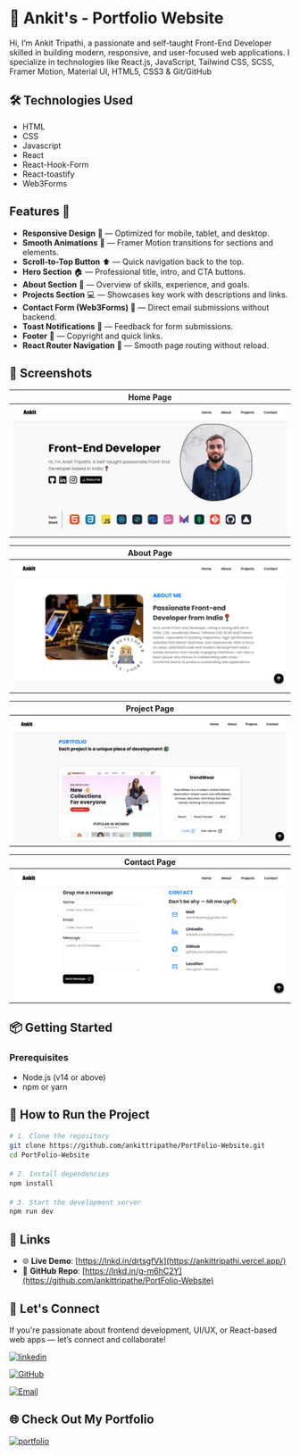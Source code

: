 # 🚀 Ankit's - Portfolio Website
Hi, I’m Ankit Tripathi, a passionate and self-taught Front-End Developer skilled in building modern, responsive, and user-focused web applications. I specialize in technologies like React.js, JavaScript, Tailwind CSS, SCSS, Framer Motion, Material UI, HTML5, CSS3 & Git/GitHub

## 🛠 Technologies Used
- HTML
- CSS
- Javascript
- React
- React-Hook-Form
- React-toastify
- Web3Forms

## Features 🎉
- **Responsive Design** 📱 — Optimized for mobile, tablet, and desktop.
- **Smooth Animations** 🎨 — Framer Motion transitions for sections and elements.
- **Scroll-to-Top Button** ⬆️ — Quick navigation back to the top.
- **Hero Section** 🏠 — Professional title, intro, and CTA buttons.
- **About Section** 📝 — Overview of skills, experience, and goals.
- **Projects Section** 💻 — Showcases key work with descriptions and links.
- **Contact Form (Web3Forms)** 📧 — Direct email submissions without backend.
- **Toast Notifications** 🔔 — Feedback for form submissions.
- **Footer** 📜 — Copyright and quick links.
- **React Router Navigation** 🔗 — Smooth page routing without reload.

## 📸 Screenshots

| Home Page                      |
| ------------------------------ |
| ![Home](./public/homePage.PNG) |

| About Page                       |
| -------------------------------- |
| ![About](./public/aboutPage.PNG) |

| Project Page                         |
| ------------------------------------ |
| ![Project](./public/projectPage.PNG) |

| Contact Page                         |
| ------------------------------------ |
| ![Contact](./public/contactPage.PNG) |


## 📦 Getting Started

### Prerequisites

- Node.js (v14 or above)
- npm or yarn

## 🚀 How to Run the Project

```bash
# 1. Clone the repository
git clone https://github.com/ankittripathe/PortFolio-Website.git
cd PortFolio-Website

# 2. Install dependencies
npm install

# 3. Start the development server
npm run dev
```

## 🔗 Links
- 🌐 **Live Demo**: [https://lnkd.in/drtsgfVk](https://ankittripathi.vercel.app/)
- 📁 **GitHub Repo**: [https://lnkd.in/g-m6hC2Y](https://github.com/ankittripathe/PortFolio-Website)

## 🤝 Let's Connect
If you're passionate about frontend development, UI/UX, or React-based web apps — let’s connect and collaborate!

[![linkedin](https://img.shields.io/badge/linkedin-0A66C2?style=for-the-badge&logo=linkedin&logoColor=white)](https://www.linkedin.com/in/ankittripathe)

[![GitHub](https://img.shields.io/badge/github-181717?style=for-the-badge&logo=github&logoColor=white)](https://github.com/ankittripathe)

[![Email](https://img.shields.io/badge/Email-ankittripathe%40gmail.com-cc4748?style=for-the-badge&logo=gmail&logoColor=white)](mailto:ankittripathe@gmail.com)


## 🌐 Check Out My Portfolio
[![portfolio](https://img.shields.io/badge/my_portfolio-000?style=for-the-badge&logo=ko-fi&logoColor=white)](https://ankittripathi.vercel.app/)

